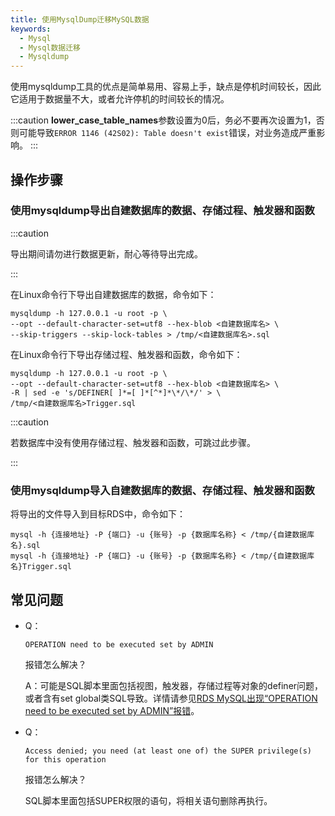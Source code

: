 ```yaml
---
title: 使用MysqlDump迁移MySQL数据
keywords:
  - Mysql
  - Mysql数据迁移
  - Mysqldump
---
```


使用mysqldump工具的优点是简单易用、容易上手，缺点是停机时间较长，因此它适用于数据量不大，或者允许停机的时间较长的情况。

:::caution
**lower_case_table_names**参数设置为0后，务必不要再次设置为1，否则可能导致`ERROR 1146 (42S02): Table doesn't exist`错误，对业务造成严重影响。
:::

## 操作步骤

### 使用mysqldump导出自建数据库的数据、存储过程、触发器和函数

:::caution

导出期间请勿进行数据更新，耐心等待导出完成。

:::

在Linux命令行下导出自建数据库的数据，命令如下：

```shell
mysqldump -h 127.0.0.1 -u root -p \
--opt --default-character-set=utf8 --hex-blob <自建数据库名> \
--skip-triggers --skip-lock-tables > /tmp/<自建数据库名>.sql
```

在Linux命令行下导出存储过程、触发器和函数，命令如下：

```shell
mysqldump -h 127.0.0.1 -u root -p \
--opt --default-character-set=utf8 --hex-blob <自建数据库名> \
-R | sed -e 's/DEFINER[ ]*=[ ]*[^*]*\*/\*/' > \
/tmp/<自建数据库名>Trigger.sql
```

:::caution

若数据库中没有使用存储过程、触发器和函数，可跳过此步骤。

:::

### 使用mysqldump导入自建数据库的数据、存储过程、触发器和函数

将导出的文件导入到目标RDS中，命令如下：

```shell
mysql -h {连接地址} -P {端口} -u {账号} -p {数据库名称} < /tmp/{自建数据库名}.sql
mysql -h {连接地址} -P {端口} -u {账号} -p {数据库名称} < /tmp/{自建数据库名}Trigger.sql
```

## 常见问题

- Q：

  ```
  OPERATION need to be executed set by ADMIN
  ```

  报错怎么解决？

  A：可能是SQL脚本里面包括视图，触发器，存储过程等对象的definer问题，或者含有set global类SQL导致。详情请参见[RDS MySQL出现“OPERATION need to be executed set by ADMIN”报错](https://help.aliyun.com/document_detail/41701.htm)。

- Q：

  ```
  Access denied; you need (at least one of) the SUPER privilege(s) for this operation
  ```

  报错怎么解决？

  SQL脚本里面包括SUPER权限的语句，将相关语句删除再执行。
